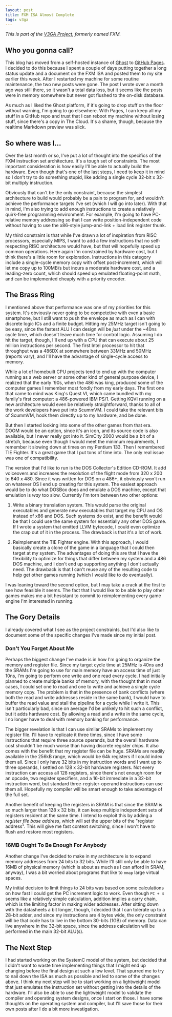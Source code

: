 ```yaml
---
layout: post
title: FXM ISA Almost Complete
tags: v3ga
---
```


*This is part of the [V3GA Project][v3ga-overview], formerly named FXM.*

## Who you gonna call?

This blog has moved from a self-hosted instance of [Ghost][ghost] to [GitHub
Pages][github-pages]. I decided to do this because I spent a couple of days
putting together a long status update and a document on the FXM ISA and posted
them to my site earlier this week. After I restarted my machine for some
routine maintenance, the two new posts were gone. The post I wrote over a month
ago was still there, so it wasn't a total data loss, but it seems like the
posts were in memory somewhere but never got flushed to the on-disk database.

As much as I liked the Ghost platform, if it's going to drop stuff on the floor
without warning, I'm going to go elsewhere. With Pages, I can keep all my stuff
in a GitHub repo and trust that I can reboot my machine without losing stuff,
since there's a copy in The Cloud. It's a shame, though, because the realtime
Markdown preview was slick.

## So where was I...

Over the last month or so, I've put a lot of thought into the specifics of the
FXM instruction set architecture. It's a tough set of constraints. The most
important consideration is how easily I'll be able to actually build the
hardware. Even though that's one of the last steps, I need to keep it in mind
so I don't try to do something stupid, like adding a single cycle 32-bit x
32-bit multiply instruction.

Obviously that can't be the only constraint, because the simplest architecture
to build would probably be a pain to program for, and wouldn't achieve the
performance targets I've set (which I will go into later). With that in mind,
I'm also trying to add enough instructions to create a relatively quirk-free
programming environment. For example, I'm going to have PC-relative memory
addressing so that I can write position-independent code without having to use
the x86-style jump-and-link + load link register thunk.

My third constraint is that while I've drawn a lot of inspiration from RISC
processors, especially MIPS, I want to add a few instructions that no
self-respecting RISC architecture would have, but that will hopefully speed up
common operations. Here again I'm constrained by hardware cost, but I think
there's a little room for exploration. Instructions in this category include a
single-cycle memory copy with offset post-increment, which will let me copy up
to 100MB/s but incurs a moderate hardware cost, and a leading-zero count, which
should speed up emulated floating-point math, and can be implemented cheaply
with a priority encoder.

## The Brass Ring

I mentioned above that performance was one of my priorities for this system.
It's obviously never going to be competetive with even a basic smartphone, but
I still want to push the envelope as much as I can with discrete logic ICs and
a finite budget. Hitting my 25MHz target isn't going to be easy, since the
fastest ALU I can design will be *just* under the ~40ns cycle time, which
doesn't leave much time for control logic. Assuming I do hit the target,
though, I'll end up with a CPU that can execute about 25 million instructions
per second. The first Intel processor to hit that throughput was a 486DX at
somewhere between 33MHz and 50MHz (reports vary), and I'll have the advantage
of single-cycle access to memory.

While a lot of homebuilt CPU projects tend to end up with the computer running
as a web server or some other kind of general purpose device, I realized that
the early '90s, when the 486 was king, produced some of the computer games I
remember most fondly from my early days. The first one that came to mind was
King's Quest VI, which came bundled with my family's first computer: a
486-powered IBM PS/1. Getting KQVI running on a new architecture would even be
relatively straightforward, thanks to all of the work developers have put into
ScummVM. I could take the relevant bits of ScummVM, hook them directly up to my
hardware, and be done.

But then I started looking into some of the other games from that era. DOOM
would be an option, since it's an icon, and its source code is also available,
but I never really got into it. SimCity 2000 would be a bit of a stretch,
because even though I would meet the minimum requirements, I remember it
slowing down at times on my Pentium 133. Then I remembered TIE Fighter. It's a
great game that I put tons of time into. The only real issue was one of
compatibility.

The version that I'd like to run is the DOS Collector's Edition CD-ROM. It add
voiceovers and increases the resolution of the flight mode from 320 x 200 to
640 x 480. Since it was written for DOS on a 486+, it obviously won't run on
whatever OS I end up creating for this system. The easiest approach would be to
do what DOSBox does and emulate a DOS machine, except that emulation is *way*
too slow. Currently I'm torn between two other options:

1. Write a binary translation system. This would parse the original executables
   and generate new executables that target my CPU and OS instead of x86 and
   DOS. Such systems do exist, and the benefit would be that I could use the
   same system for essentially any other DOS game. If I wrote a system that
   emitted LLVM bytecode, I could even optimize the crap out of it in the
   process. The drawback is that it's a lot of work.

2. Reimplement the TIE Fighter engine. With this approach, I would basically
   create a clone of the game in a language that I could then target at my
   system. The advantages of doing this are that I have the flexibility to
   optimize for things that differ between my system and a 486 DOS machine, and
   I don't end up supporting anything I don't actually need. The drawback is
   that I can't reuse any of the resulting code to help get other games running
   (which I would like to do eventually).

I was leaning toward the second option, but I may take a crack at the first to
see how feasible it seems. The fact that I would like to be able to play other
games makes me a bit hesistant to commit to reimplementing every game engine
I'm interested in running.

## The Gory Details

I already covered what I see as the project constraints, but I'd also like to
document some of the specific changes I've made since my initial post.

### Don't You Forget About Me

Perhaps the biggest change I've made is in how I'm going to organize the memory
and register file. Since my target cycle time at 25MHz is 40ns and the SRAMs
I'm going to use for main memory have an access time of just 10ns, I'm going to
perform one write and one read every cycle. I had initially planned to create
multiple banks of memory, with the thought that in most cases, I could set one
to read and one to write and achieve a single cycle memory copy. The problem is
that in the presence of bank conflicts (where both the read and write addresses
reside in the same bank), I would have to buffer the read value and stall the
pipeline for a cycle while I write it. This isn't particularly bad, since on
average I'd be unlikely to hit such a conflict, but it adds hardware cost. By
allowing a read and a write in the same cycle, I no longer have to deal with
memory banking for performance.

The bigger revelation is that I can use similar SRAMs to implement my register
file. I'll have to replicate it three times, since I have some instructions
that require three source operands, but the overall hardware cost shouldn't be
much worse than having discrete register chips. It also comes with the benefit
that my register file can be huge. SRAMs are readily available in the 256kB
range, which would be 64k registers if I could index them all. Since I only
have 32 bits in my instruction words and I want up to three operands, I settled
on 128 x 32-bit hardware registers. Not every instruction can access all 128
registers, since there's not enough room for an opcode, two register
specifiers, and a 16-bit immediate in a 32-bit instruction word, but standard
three-register-operand instructions can use them all. Hopefully my compiler
will be smart enough to take advantage of the full set.

Another benefit of keeping the registers in SRAM is that since the SRAM is so
much larger than 128 x 32 bits, it can keep multiple independent sets of
registers resident at the same time. I intend to exploit this by adding a
*register file base address*, which will set the upper bits of the "register
address". This will give me fast context switching, since I won't have to flush
and restore most registers.

### 16MB Ought To Be Enough For Anybody

Another change I've decided to make in my architecture is to expand memory
addresses from 24 bits to 32 bits. While I'll still only be able to have 16MB
of physical memory (which is about as much as I can afford in SRAM, anyway), I
was a bit worried about programs that like to `mmap` large virtual spaces.

My initial decision to limit things to 24 bits was based on some calculations
on how fast I could get the PC increment logic to work. Even though `PC + 4`
seems like a relatively simple calculation, addition implies a carry chain,
which is the limiting factor in making wider addresses. After sitting down with
the datasheets a bit longer, though, I decided that I can tolerate up to a
28-bit adder, and since my instructions are 4 bytes wide, the only constraint
will be that code has to live in the bottom 30-bits (1GB) of memory. Data can
live anywhere in the 32-bit space, since the address calculation will be
performed in the main 32-bit ALU(s).

## The Next Step

I had started working on the SystemC model of the system, but decided that I
didn't want to waste time implementing things that I might end up changing
before the final design at such a low level. That spurred me to try to nail
down the ISA as much as possible and led to some of the changes above. I think
my next step will be to start working on a lightweight model that just emulates
the instruction set without getting into the details of the hardware. I'll also
be able to use the lightweight model to validate the compiler and operating
system designs, once I start on those. I have some thoughts on the operating
system and compiler, but I'll save those for their own posts after I do a bit
more investigation.

[v3ga-overview]: /v3ga-overview
[ghost]: http://ghost.org
[github-pages]: https://pages.github.com
